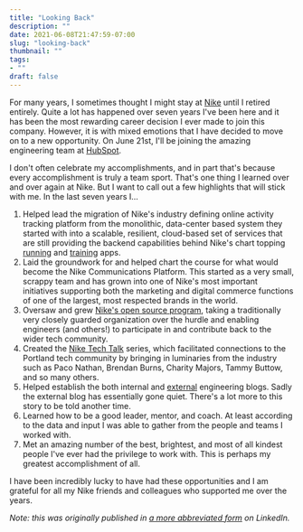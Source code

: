 ```yaml
---
title: "Looking Back"
description: ""
date: 2021-06-08T21:47:59-07:00
slug: "looking-back"
thumbnail: ""
tags: 
- ""
draft: false
---
```


For many years, I sometimes thought I might stay at [Nike](https://www.nike.com) until I retired entirely. Quite a lot has happened over seven years I've been here and it has been the most rewarding career decision I ever made to join this company. However, it is with mixed emotions that I have decided to move on to a new opportunity. On June 21st, I'll be joining the amazing engineering team at [HubSpot](https://www.hubspot.com).

I don't often celebrate my accomplishments, and in part that's because every accomplishment is truly a team sport. That's one thing I learned over and over again at Nike. But I want to call out a few highlights that will stick with me. In the last seven years I...

1. Helped lead the migration of Nike's industry defining online activity tracking platform from the monolithic, data-center based system they started with into a scalable, resilient, cloud-based set of services that are still providing the backend capabilities behind Nike's chart topping [running](https://www.nike.com/nrc-app) and [training](https://www.nike.com/ntc-app) apps. 
1. Laid the groundwork for and helped chart the course for what would become the Nike Communications Platform. This started as a very small, scrappy team and has grown into one of Nike's most important initiatives supporting both the marketing and digital commerce functions of one of the largest, most respected brands in the world.  
1. Oversaw and grew [Nike's open source program](https://github.com/nike-inc), taking a traditionally very closely guarded organization over the hurdle and enabling engineers (and others!) to participate in and contribute back to the wider tech community.
1. Created the [Nike Tech Talk](https://medium.com/nikeengineering/the-nike-tech-talks-engaging-the-portland-tech-community-b81a9e5943ce) series, which facilitated connections to the Portland tech community by bringing in luminaries from the industry such as Paco Nathan, Brendan Burns, Charity Majors, Tammy Buttow, and so many others.
1. Helped establish the both internal and [external](https://medium.com/nikeengineering) engineering blogs. Sadly the external blog has essentially gone quiet. There's a lot more to this story to be told another time.
1. Learned how to be a good leader, mentor, and coach. At least according to the data and input I was able to gather from the people and teams I worked with.
1. Met an amazing number of the best, brightest, and most of all kindest people I've ever had the privilege to work with. This is perhaps my greatest accomplishment of all.

I have been incredibly lucky to have had these opportunities and I am grateful for all my Nike friends and colleagues who supported me over the years.

_Note: this was originally published in [a more abbreviated form](https://www.linkedin.com/pulse/looking-back-thomas-lockney) on LinkedIn._